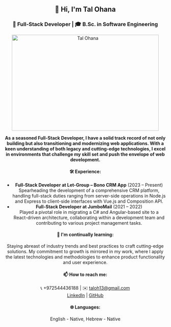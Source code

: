 <div align="center">
  <h2>👋 Hi, I'm Tal Ohana</h2>
  <h3>🔭 Full-Stack Developer | 🎓 B.Sc. in Software Engineering</h3>
  <img width="460" height="300" src="https://res.cloudinary.com/dpq7je5lo/image/upload/v1709454707/imageBio_wvskyz.jpg" alt="Tal Ohana">
  
  <p>
    <strong>As a seasoned Full-Stack Developer, I have a solid track record of not only building but also transitioning and modernizing web applications. With a keen understanding of both legacy and cutting-edge technologies, I excel in environments that challenge my skill set and push the envelope of web development.</strong>
  </p>

  <h4>🛠️ Experience:</h4>
  <ul>
    <li>
      <strong>Full-Stack Developer at Let-Group – Bono CRM App</strong> (2023 – Present)<br>
      Spearheading the development of a comprehensive CRM platform, handling full-stack duties ranging from server-side operations in Node.js and Express to client-side interfaces with Vue.js and Composition API.
    </li>
    <li>
      <strong>Full-Stack Developer at JumboMail</strong> (2021 – 2022)<br>
      Played a pivotal role in migrating a C# and Angular-based site to a React-driven architecture, collaborating within a development team and contributing to various project management tasks.
    </li>
  </ul>

  <h4>🌱 I'm continually learning:</h4>
  <p>
    Staying abreast of industry trends and best practices to craft cutting-edge solutions. My commitment to growth is mirrored in my work, where I apply the latest technologies and methodologies to enhance product functionality and user experience.
  </p>

  <h4>📫 How to reach me:</h4>
  <p>
    📞 +972544436188 | ✉️ <a href="mailto:taloh13@gmail.com">taloh13@gmail.com</a><br>
    <a href="https://www.linkedin.com/in/tal-ohana-a01abb14/">LinkedIn</a> | <a href="https://github.com/talohana55">GitHub</a>
  </p>

  <h4>🌐 Languages:</h4>
  <p>English - Native, Hebrew - Native</p>
</div>

